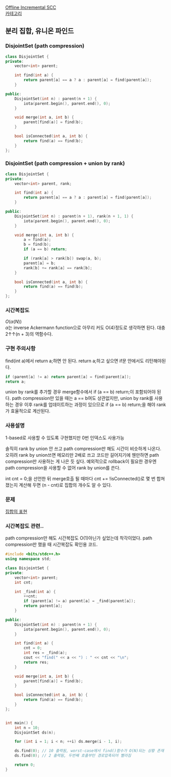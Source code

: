 [Offline Incremental SCC](/그래프%20이론/그래프/Offline%20Incremental%20SCC.md)   
[카테고리](/README.md)
## 분리 집합, 유니온 파인드
### DisjointSet (path compression)
```cpp
class DisjointSet {
private:
    vector<int> parent;

    int find(int a) {
        return parent[a] == a ? a : parent[a] = find(parent[a]);
    }

public:
    DisjointSet(int n) : parent(n + 1) {
        iota(parent.begin(), parent.end(), 0);
    }

    void merge(int a, int b) {
        parent[find(a)] = find(b);
    }

    bool isConnected(int a, int b) {
        return find(a) == find(b);
    }
};
```
### DisjointSet (path compression + union by rank)
```cpp
class DisjointSet {
private:
    vector<int> parent, rank;

    int find(int a) {
        return parent[a] == a ? a : parent[a] = find(parent[a]);
    }

public:
    DisjointSet(int n) : parent(n + 1), rank(n + 1, 1) {
        iota(parent.begin(), parent.end(), 0);
    }

    void merge(int a, int b) {
        a = find(a);
        b = find(b);
        if (a == b) return;

        if (rank[a] > rank[b]) swap(a, b);
        parent[a] = b;
        rank[b] += rank[a] == rank[b];
    }

    bool isConnected(int a, int b) {
        return find(a) == find(b);
    }
};
```
### 시간복잡도 
$O(\alpha(N))$   
$\alpha$는 inverse Ackermann function으로 아무리 커도 O(4)정도로 생각하면 된다. 대충 2↑↑(n + 3)의 역함수다.

### 구현 주의사항
find(int a)에서
return a;하면 안 된다.
return a;하고 싶으면 if문 안에서도 리턴해야된다.
```cpp
if (parent[a] != a) return parent[a] = find(parent[a]);
return a;
```

union by rank를 추가할 경우 merge함수에서 if (a == b) return;이 포함되어야 된다. path compression만 있을 때는 a == b여도 상관없지만, union by rank를 사용하는 경우 이후 rank를 업데이트하는 과정이 있으므로 if (a == b) return;을 해야 rank가 효율적으로 계산된다.   

### 사용설명
1-based로 사용할 수 있도록 구현했지만 0번 인덱스도 사용가능

솔직히 rank by union 안 쓰고 path compression만 해도 시간이 비슷하게 나온다. 오히려 rank by union쓰면 메모리만 2배로 쓰고 코드만 길어지기에 웬만하면 path compression만 사용하는 게 나은 듯 싶다.
예외적으로 rollback이 필요한 경우엔 path compression을 사용할 수 없어 rank by union를 쓴다.

int cnt = 0;을 선언한 뒤 merge호출 될 때마다 cnt += !isConnected()로 몇 번 합쳐졌는지 계산해 두면 (n - cnt)로 집합의 개수도 알 수 있다.

### 문제
[집합의 표현](https://www.acmicpc.net/problem/1717)

### 시간복잡도 관련..
path compression만 해도 시간복잡도 O(1)아닌가 싶었는데 착각이었다. path compression만 했을 때 시간복잡도 확인용 코드.
```cpp
#include <bits/stdc++.h>
using namespace std;

class DisjointSet {
private:
    vector<int> parent;
    int cnt;

    int _find(int a) {
        ++cnt;
        if (parent[a] != a) parent[a] = _find(parent[a]);
        return parent[a];
    }

public:
    DisjointSet(int n) : parent(n + 1) {
        iota(parent.begin(), parent.end(), 0);
    }

    int find(int a) {
        cnt = 0;
        int res = _find(a);
        cout << "find(" << a << ") : " << cnt << "\n";
        return res;
    }

    void merge(int a, int b) {
        parent[find(a)] = find(b);
    }

    bool isConnected(int a, int b) {
        return find(a) == find(b);
    }
};


int main() {
    int n = 10;
    DisjointSet ds(n);

    for (int i = 1; i < n; ++i) ds.merge(i - 1, i);

    ds.find(0); // 10 출력됨, worst-case에서 find()함수가 O(N)되는 상황 존재
    ds.find(0); // 2 출력됨, 두번째 호출부턴 경로압축되어 빨라짐

    return 0;
}
```